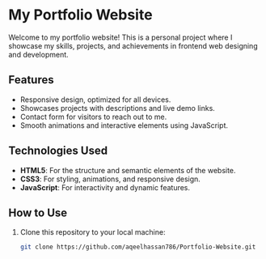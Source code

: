 # My Portfolio Website

Welcome to my portfolio website! This is a personal project where I showcase my skills, projects, and achievements in frontend web designing and development.

## Features

- Responsive design, optimized for all devices.
- Showcases projects with descriptions and live demo links.
- Contact form for visitors to reach out to me.
- Smooth animations and interactive elements using JavaScript.

## Technologies Used

- **HTML5**: For the structure and semantic elements of the website.
- **CSS3**: For styling, animations, and responsive design.
- **JavaScript**: For interactivity and dynamic features.

## How to Use

1. Clone this repository to your local machine:

   ```bash
   git clone https://github.com/aqeelhassan786/Portfolio-Website.git
